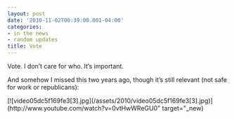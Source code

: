 ```yaml
---
layout: post
date: '2010-11-02T00:39:00.001-04:00'
categories:
- in the news
- random updates
title: Vote
---
```



Vote. I don’t care for who. It’s important.

And somehow I missed this two years ago, though it’s still relevant (not safe for work or republicans):    <div class="wlWriterEditableSmartContent" id="scid:5737277B-5D6D-4f48-ABFC-DD9C333F4C5D:777cb6a9-bbfb-40af-801f-d00d25c3d6ca" style="padding-bottom: 0px; padding-left: 0px; width: 640px; padding-right: 0px; display: block; float: none; margin-left: auto; margin-right: auto; padding-top: 0px;">
<div id="2daad010-ddb1-4eb2-a8ee-1adde134c96c" style="margin: 0px; padding: 0px; display: inline;">
<div>[![video05dc5f169fe3[3].jpg](/assets/2010/video05dc5f169fe3[3].jpg)](http://www.youtube.com/watch?v=0vtHwWReGU0" target="_new)</div></div></div>